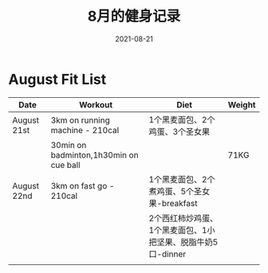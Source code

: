 ﻿---
layout: post
title: 8月的健身记录
date: 2021-08-21 
tags: Fit

---


# August Fit List

| Date        | Workout                                | Diet                                                        | Weight |
| ----------- | -------------------------------------- | ----------------------------------------------------------- | ------ |
| August 21st | 3km on running machine - 210cal        | 1个黑麦面包、2个鸡蛋、3个圣女果                             |        |
|             | 30min on badminton,1h30min on cue ball |                                                             | 71KG   |
| August 22nd | 3km on fast go - 210cal                | 1个黑麦面包、2个煮鸡蛋、5个圣女果-breakfast                 |        |
|             |                                        | 2个西红柿炒鸡蛋、1个黑麦面包、1小把坚果、脱脂牛奶5口-dinner |        |
|             |                                        |                                                             |        |

